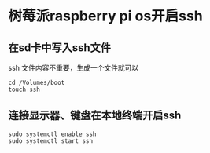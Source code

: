 # 树莓派raspberry pi os开启ssh

## 在sd卡中写入ssh文件

ssh 文件内容不重要，生成一个文件就可以

```
cd /Volumes/boot
touch ssh
```

## 连接显示器、键盘在本地终端开启ssh

```
sudo systemctl enable ssh
sudo systemctl start ssh
```